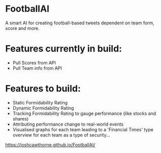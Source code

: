 # FootballAI
A smart AI for creating football-based tweets dependent on team form, score and more.

# Features currently in build:
- Pull Scores from API
- Pull Team info from API

# Features to build:
- Static Formidability Rating
- Dynamic  Formidability Rating
- Tracking Formidability Rating to gauge performance (like stocks and shares)
- Attributing performance change to real-world events
- Visualised graphs for each team leading to a 'Financial Times' type overview for each team as a type of security...

https://joshcawthorne.github.io/FootballAI/
